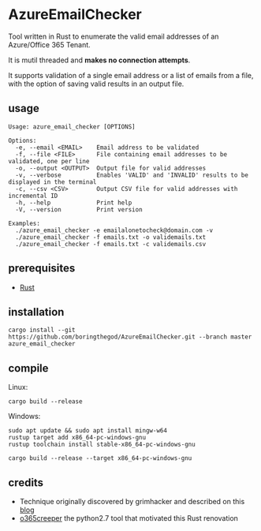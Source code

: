 # AzureEmailChecker

Tool written in Rust to enumerate the valid email addresses of an Azure/Office 365 Tenant.

It is mutil threaded and **makes no connection attempts**.

It supports validation of a single email address or a list of emails from a file, with the option of saving valid results in an output file. 

## usage

```
Usage: azure_email_checker [OPTIONS]

Options:
  -e, --email <EMAIL>    Email address to be validated
  -f, --file <FILE>      File containing email addresses to be validated, one per line
  -o, --output <OUTPUT>  Output file for valid addresses
  -v, --verbose          Enables 'VALID' and 'INVALID' results to be displayed in the terminal
  -c, --csv <CSV>        Output CSV file for valid addresses with incremental ID
  -h, --help             Print help
  -V, --version          Print version

Examples:
  ./azure_email_checker -e emailalonetocheck@domain.com -v
  ./azure_email_checker -f emails.txt -o validemails.txt
  ./azure_email_checker -f emails.txt -c validemails.csv
```

## prerequisites

- [Rust](https://www.rust-lang.org/tools/install)

## installation

```
cargo install --git https://github.com/boringthegod/AzureEmailChecker.git --branch master azure_email_checker
```

## compile

Linux:
```
cargo build --release
```

Windows: 

```
sudo apt update && sudo apt install mingw-w64
rustup target add x86_64-pc-windows-gnu
rustup toolchain install stable-x86_64-pc-windows-gnu
```

```
cargo build --release --target x86_64-pc-windows-gnu
```

## credits

- Technique originally discovered by grimhacker and described on this [blog](https://grimhacker.com/2017/07/24/office365-activesync-username-enumeration/)
- [o365creeper](https://github.com/LMGsec/o365creeper/tree/master) the python2.7 tool that motivated this Rust renovation
